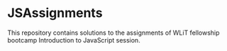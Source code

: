 # JSAssignments
This repository contains solutions to the assignments of WLiT fellowship bootcamp Introduction to JavaScript session. 
